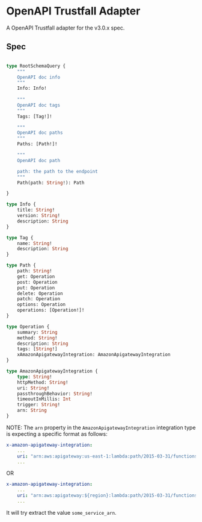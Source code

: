 # OpenAPI Trustfall Adapter

A OpenAPI Trustfall adapter for the v3.0.x spec.

## Spec

```graphql

type RootSchemaQuery {
    """
    OpenAPI doc info
    """
    Info: Info!
    
    """
    OpenAPI doc tags
    """
    Tags: [Tag!]!

    """
    OpenAPI doc paths
    """
    Paths: [Path!]!

    """
    OpenAPI doc path

    path: the path to the endpoint
    """
    Path(path: String!): Path

}

type Info {
    title: String!
    version: String!
    description: String
}

type Tag {
    name: String!
    description: String
}

type Path {
    path: String!
    get: Operation
    post: Operation
    put: Operation
    delete: Operation
    patch: Operation
    options: Operation
    operations: [Operation!]!
}

type Operation {
    summary: String
    method: String!
    description: String
    tags: [String!]
    xAmazonApigatewayIntegration: AmazonApigatewayIntegration
}

type AmazonApigatewayIntegration {
    type: String!
    httpMethod: String!
    uri: String!
    passthroughBehavior: String!
    timeoutInMillis: Int
    trigger: String!
    arn: String
}
```

NOTE:
The `arn` property in the `AmazonApigatewayIntegration` integration type is expecting a specific format as follows:

```yaml
x-amazon-apigateway-integration:
    ...
    uri: "arn:aws:apigateway:us-east-1:lambda:path/2015-03-31/functions/${some_service_arn}/invocations"
    ...
```
OR
```yaml
x-amazon-apigateway-integration:
    ...
    uri: "arn:aws:apigateway:${region}:lambda:path/2015-03-31/functions/${some_service_arn}/invocations"
    ...
```

It will try extract the value `some_service_arn`.